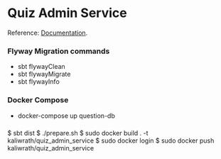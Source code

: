 # Quiz Admin Service
Reference: [Documentation](https://www.playframework.com/documentation/2.8.x/Home).

### Flyway Migration commands
* sbt flywayClean
* sbt flywayMigrate
* sbt flywayInfo

### Docker Compose
* docker-compose up question-db

### 
$ sbt dist
$ ./prepare.sh
$ sudo docker build . -t kaliwrath/quiz_admin_service
$ sudo docker login
$ sudo docker push kaliwrath/quiz_admin_service
